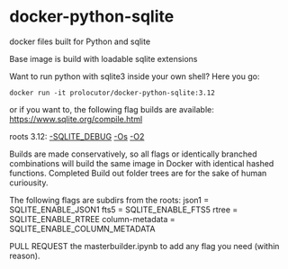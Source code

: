 # docker-python-sqlite
docker files built for Python and sqlite

Base image is build with loadable sqlite extensions

Want to run python with sqlite3 inside your own shell?
Here you go:
```
docker run -it prolocutor/docker-python-sqlite:3.12
```
or if you want to, the following flag builds are available:
https://www.sqlite.org/compile.html

roots 3.12:
[-SQLITE_DEBUG](https://github.com/disarticulate/docker-python-sqlite/tree/master/sqlite3.12/debug)
[-Os](https://github.com/disarticulate/docker-python-sqlite/tree/master/sqlite3.12/Os)
[-O2](https://github.com/disarticulate/docker-python-sqlite/tree/master/sqlite3.12/O2)

Builds are made conservatively, so all flags or identically branched combinations will build the same image in Docker with identical hashed functions. Completed Build out folder trees are for the sake of human curiousity.

The following flags are subdirs from the roots:
json1 = SQLITE_ENABLE_JSON1 
fts5 = SQLITE_ENABLE_FTS5
rtree = SQLITE_ENABLE_RTREE
column-metadata = SQLITE_ENABLE_COLUMN_METADATA

PULL REQUEST the masterbuilder.ipynb to add any flag you need (within reason). 
